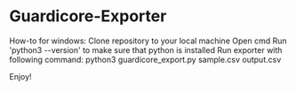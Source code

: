# Guardicore-Exporter

How-to for windows:
  Clone repository to your local machine
  Open cmd
  Run 'python3 --version' to make sure that python is installed
  Run exporter with following command: python3 guardicore_export.py sample.csv output.csv
  
Enjoy!

